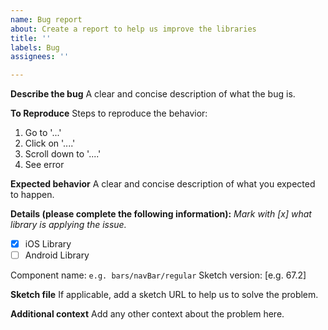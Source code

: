 ```yaml
---
name: Bug report
about: Create a report to help us improve the libraries
title: ''
labels: Bug
assignees: ''

---
```


**Describe the bug**
A clear and concise description of what the bug is.

**To Reproduce**
Steps to reproduce the behavior:
1. Go to '...'
2. Click on '....'
3. Scroll down to '....'
4. See error

**Expected behavior**
A clear and concise description of what you expected to happen.

**Details (please complete the following information):**
_Mark with [x] what library is applying the issue._
- [x] iOS Library 
- [ ] Android Library

Component name: `e.g. bars/navBar/regular`
Sketch version: [e.g. 67.2]

**Sketch file**
If applicable, add a sketch URL to help us to solve the problem.


**Additional context**
Add any other context about the problem here.
